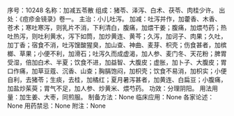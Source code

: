 序号：10248
名称：加减五苓散
组成：猪苓、泽泻、白术、茯苓、肉桂少许。
出处：《痘疹金镜录》卷一。
主治：小儿吐泻。
加减：吐泻并作，加藿香、木香、苍术；寒吐寒泻，则乳片不消，下利清白，腹痛，加煨干姜；腹痛，加煨芍药；热吐热泻，则吐利黄水，泻下如筒，加炒黄连、黄芩；久泻，加诃子、肉果；久吐，加丁香；宿食不消，吐泻馊酸猩臭，加山查、神曲、麦芽、枳壳；伤食甚者，加槟榔、草果；小便不利，加滑石；吐泻久而成虚渴，加人参、麦门冬、天花粉；脾胃受湿，倍加白术、半夏；饮食不进，加益智、大腹皮；虚胀，加卜子、大腹皮；胃口作痛，加草豆蔻、沉香、山查；胸膈饱闷，加枳壳；饮食不易消，加枳实；小便自利，去猪苓；生痰，去桂，加橘红；夏月暑泻甚者，加黄连、白扁豆；小腹痛，加盐炒茱萸；胃气不足，加人参、炒黄米、煨芍药。
功效：分理阴阳。
用法用量：加生姜、大枣，同煎服。
制备方法：None
临床应用：None
各家论述：None
用药禁忌：None
附注：None
